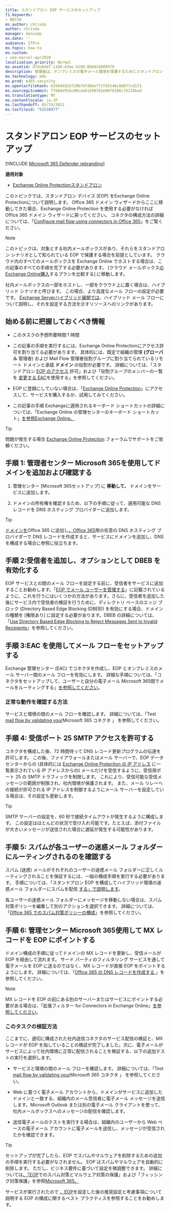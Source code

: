 ```yaml
---
title: スタンドアロン EOP サービスのセットアップ
f1.keywords:
- NOCSH
ms.author: chrisda
author: chrisda
manager: dansimp
ms.date: ''
audience: ITPro
ms.topic: how-to
ms.custom:
- seo-marvel-apr2020
localization_priority: Normal
ms.assetid: d74c6ddf-11b0-43ee-b298-8bb0340895f0
description: 管理者は、オンプレミスの電子メール環境を保護するためにスタンドアロン Exchange Online Protection (EOP) をセットアップする方法について説明します。
ms.technology: mdo
ms.prod: m365-security
ms.openlocfilehash: 63504dd2d729674fd84eff2fd5548c8d077cd1f1
ms.sourcegitcommit: f780de91bc00caeb1598781e0076106c76234bad
ms.translationtype: MT
ms.contentlocale: ja-JP
ms.lasthandoff: 05/19/2021
ms.locfileid: "52538977"
---
```

# <a name="set-up-your-standalone-eop-service"></a>スタンドアロン EOP サービスのセットアップ

[!INCLUDE [Microsoft 365 Defender rebranding](../includes/microsoft-defender-for-office.md)]

**適用対象**
-  [Exchange Online Protectionスタンドアロン](exchange-online-protection-overview.md)

このトピックでは、スタンドアロン デバイス (EOP) をExchange Online Protectionについて説明します。 Office 365 ドメイン ウィザードからここに移動してきた場合、Exchange Online Protection を使用する必要がなければ Office 365 ドメイン ウィザードに戻ってください。 コネクタの構成方法の詳細については、「[Configure mail flow using connectors in Office 365](/exchange/mail-flow-best-practices/use-connectors-to-configure-mail-flow/use-connectors-to-configure-mail-flow)」をご覧ください。

> [!NOTE]
> このトピックは、対象とする社内メールボックスがあり、それらをスタンドアロン シナリオとして知られている EOP で保護する場合を前提としています。 クラウド内のすべてのメールボックスを Exchange Online でホストする場合は、この記事のすべての手順を完了する必要があります。 [クラウド メールボックス[のExchange Online購入](https://products.office.com/exchange/compare-microsoft-exchange-online-plans)するプランを比較する] に移動します。
>
> 社内メールボックスの一部をホストし、一部をクラウド上に置く場合は、ハイブリッド シナリオと呼びます。 この場合、より高度なメール フローの設定が必要です。 [Exchange Serverハイブリッド展開では](/exchange/exchange-hybrid)、ハイブリッド メール フローについて説明し、それを設定する方法を示すリソースへのリンクがあります。

## <a name="what-do-you-need-to-know-before-you-begin"></a>始める前に把握しておくべき情報

- このタスクの予想所要時間:1 時間

- この記事の手順を実行するには、Exchange Online Protectionにアクセス許可を割り当てる必要があります。 具体的には、既定で組織の管理 **(グローバル** 管理者) および Mail Flow 管理者役割グループに割り当てられているリモート ドメインと承諾 **ドメイン** の役割が必要です。 詳細については、「スタンドアロン [EOP のアクセス](feature-permissions-in-eop.md) 許可」および「役割グループのメンバーの一覧を [変更する EAC](manage-admin-role-group-permissions-in-eop.md#use-the-eac-modify-the-list-of-members-in-role-groups)を使用する」を参照してください。

- EOP に登録にしていない場合は、「[Exchange Online Protection](https://products.office.com/exchange/exchange-email-security-spam-protection)」にアクセスして、サービスを購入するか、試用してみてください。

- この記事の手順 Exchangeに適用されるキーボード ショートカットの詳細については、「Exchange Online の管理センターのキーボード ショートカット」[を参照Exchange Online。](/Exchange/accessibility/keyboard-shortcuts-in-admin-center)

> [!TIP]
> 問題が発生する場合 [Exchange Online Protection](https://social.technet.microsoft.com/Forums/forefront/home?forum=FOPE) フォーラムでサポートをご依頼ください。

## <a name="step-1-use-the-microsoft-365-admin-center-to-add-and-verify-your-domain"></a>手順 1: 管理者センター Microsoft 365を使用してドメインを追加および確認する

1. 管理センター [Microsoft 365[](../../admin/admin-overview/about-the-admin-center.md)セットアップ] に **移動して、** ドメインをサービスに追加します。

2. ドメインの所有権を確認するため、以下の手順に従って、適用可能な DNS レコードを DNS ホスティング プロバイダーに追加します。

> [!TIP]
> [ドメインを](../../admin/setup/add-domain.md)Office 365 に追加し[、Office 365](../../admin/get-help-with-domains/create-dns-records-at-any-dns-hosting-provider.md)用の任意の DNS ホスティング プロバイダーで DNS レコードを作成すると、サービスにドメインを追加し、DNS を構成する場合に参照に役立ちます。

## <a name="step-2-add-recipients-and-optionally-enable-dbeb"></a>手順 2:受信者を追加し、オプションとして DBEB を有効化する

EOP サービスとの間のメール フローを設定する前に、受信者をサービスに追加することお勧めします。「[EOP でメール ユーザーを管理する](manage-mail-users-in-eop.md)」に記載されているように、これを行うにはいくつかの方法があります。さらに、受信者を追加した後にサービス内で受信者の検証を行うために、ディレクトリ ベースのエッジ ブロック (Directory Based Edge Blocking (DBEB)) を有効にする場合、ドメインの種類を [権限あり] に設定する必要があります。DBEB の詳細については、「[Use Directory Based Edge Blocking to Reject Messages Sent to Invalid Recipients](/exchange/mail-flow-best-practices/use-directory-based-edge-blocking)」を参照してください。

## <a name="step-3-use-the-eac-to-set-up-mail-flow"></a>手順 3:EAC を使用してメール フローをセットアップする

Exchange 管理センター (EAC) でコネクタを作成し、EOP とオンプレミスのメール サーバー間のメール フローを有効にします。 詳細な手順については、「コネクタをセットアップして、ユーザーと自分の電子メール Microsoft 365間でメールをルーティングする」[を参照してください](/exchange/mail-flow-best-practices/use-connectors-to-configure-mail-flow/set-up-connectors-to-route-mail)。

### <a name="how-do-you-know-this-worked"></a>正常な動作を確認する方法

サービスと環境の間のメール フローを確認します。 詳細については、「Test [mail flow by validating your](/exchange/mail-flow-best-practices/test-mail-flow)Microsoft 365 コネクタ 」 を参照してください。

## <a name="step-4-allow-inbound-port-25-smtp-access"></a>手順 4: 受信ポート 25 SMTP アクセスを許可する

コネクタを構成した後、72 時間待って DNS レコード更新プログラムの伝達を許可します。 この後、ファイアウォールまたはメール サーバーで、EOP データセンターからの (具体的には [Exchange Online Protection の IP アドレス](../../enterprise/urls-and-ip-address-ranges.md) に一覧表示されている IP アドレスからの) メールだけを受信するように、受信用ポート 25 の SMTP トラフィックを制限します。 これにより、受信可能な受信メッセージの範囲が制限され、社内環境が保護されます。 また、メール リレーへの接続が許可される IP アドレスを制御するようにメール サーバーを設定している場合は、その設定も更新します。

> [!TIP]
> SMTP サーバーの設定を、60 秒で接続タイムアウトが発生するように構成します。 この設定はほとんどの状況で受け入れ可能です。たとえば、添付ファイルが大きいメッセージが送信された場合に遅延が発生する可能性があります。

## <a name="step-5-ensure-that-spam-is-routed-to-each-users-junk-email-folder"></a>手順 5: スパムが各ユーザーの迷惑メール フォルダーにルーティングされるのを確認する

スパム (迷惑) メールがそれぞれのユーザーの迷惑メール フォルダーに正しくルーティングされることを保証するには、一組の構成手順を実行する必要があります。 手順については、「スタンドアロン EOP を構成してハイブリッド環境の迷惑メール フォルダーにスパムを配信 [する」で説明します](ensure-that-spam-is-routed-to-each-user-s-junk-email-folder.md)。

各ユーザーの迷惑メール フォルダーにメッセージを移動しない場合は、スパム対策ポリシーを編集して別のアクションを選択できます。 詳細については、「[Office 365 でのスパム対策ポリシーの構成](configure-your-spam-filter-policies.md)」を参照してください。

## <a name="step-6-use-the-microsoft-365-admin-center-to-point-your-mx-record-to-eop"></a>手順 6: 管理センター Microsoft 365使用して MX レコードを EOP にポイントする

ドメイン構成の手順に従ってドメインの MX レコードを更新し、受信メールが EOP を経由して流れます。 サード パーティのフィルタリング サービスを通して電子メールを EOP に送るのではなく、MX レコードが直接 EOP をポイントするようにします。 詳細については、「[Office 365 の DNS レコードを作成する ](../../admin/get-help-with-domains/create-dns-records-at-any-dns-hosting-provider.md)」を参照してください。

> [!NOTE]
> MX レコードを EOP の前にある別のサーバーまたはサービスにポイントする必要がある場合は、「拡張フィルター for Connectors in Exchange Online」[を参照してください](/Exchange/mail-flow-best-practices/use-connectors-to-configure-mail-flow/enhanced-filtering-for-connectors)。

### <a name="how-do-you-know-this-task-worked"></a>このタスクの検証方法

ここまでに、適切に構成された社内送信コネクタのサービス配信の検証と、MX レコードが EOP を指していることの検証が完了しました。次に、電子メールがサービスによって社内環境に正常に配信されることを検証する、以下の追加テストの実行を選択します。

- サービスと環境の間のメール フローを確認します。 詳細については、「Test [mail flow by validating your](/exchange/mail-flow-best-practices/test-mail-flow)Microsoft 365 コネクタ 」 を参照してください。

- Web に基づく電子メール アカウントから、ドメインがサービスに追加したドメインと一致する、組織内のメール受信者に電子メール メッセージを送信します。Microsoft Outlook または別の電子メール クライアントを使って、社内メールボックスへのメッセージの配信を確認します。

- 送信電子メールのテストを実行する場合は、組織内のユーザーから Web ベースの電子メール アカウントに電子メールを送信し、メッセージが受信されたかを確認できます。

> [!TIP]
> セットアップが完了したら、EOP でスパムやマルウェアを削除するための追加の手順を実行する必要がなされません。 EOP はスパムやマルウェアを自動的に削除します。 ただし、ビジネス要件に基づいて設定を微調整できます。 詳細については[、「EOP](anti-spam-and-anti-malware-protection.md)でのスパム対策とマルウェア対策の保護」および「フィッシング対策保護」を参照[Microsoft 365。](anti-phishing-protection.md)
>
> サービスが実行されたので [、EOP](best-practices-for-configuring-eop.md)を設定した後の推奨設定と考慮事項について説明する EOP の構成に関するベスト プラクティスを参照することをお勧めします。